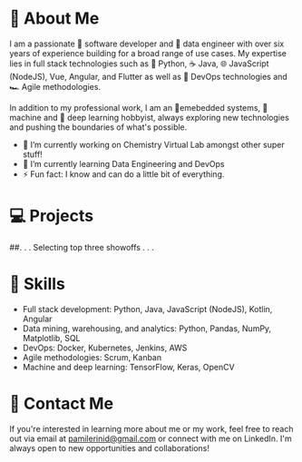 # 👋 About Me

I am a passionate 🚀 software developer and 🤖 data engineer with over six years of experience building for a broad range of use cases. My expertise lies in full stack technologies such as 🐍 Python, ☕️ Java, 🌐 JavaScript (NodeJS), Vue, Angular, and Flutter as well as 🚀 DevOps technologies and 🏎️ Agile methodologies.

In addition to my professional work, I am an 🔌emebedded systems, 🤖 machine and 🧠 deep learning hobbyist, always exploring new technologies and pushing the boundaries of what's possible.


- 🔭 I’m currently working on Chemistry Virtual Lab amongst other super stuff!
- 🌱 I’m currently learning Data Engineering and DevOps
- ⚡ Fun fact: I know and can do a little bit of everything.
<!-- - 👯 I’m looking to collaborate on ... 
  - 🤔 I’m looking for help with ...
  - 💬 Ask me about ...
  - 📫 How to reach me: -->

# 💻 Projects
##. . . Selecting top three showoffs . . .
<!--
## 📊 Project 1: Data Analytics Platform
* Technologies: Python, Pandas, NumPy, Matplotlib, SQL, AWS
* Description: Built a scalable data analytics platform for a large financial services company, enabling them to quickly and easily analyze large volumes of financial data.

## 🦅 Project 2: Image Recognition Model
* Technologies: Python, TensorFlow, Keras, OpenCV
* Description: Developed an image recognition model that can identify different species of birds in real time, using deep learning techniques.

## 🌐 Project 3: Full Stack Web Application
* Technologies: Java, Spring Boot, React, AWS
* Description: Built a full stack web application for a startup, enabling them to manage their customer data and automate their sales processes.
-->
# 💪 Skills

* Full stack development: Python, Java, JavaScript (NodeJS), Kotlin, Angular
* Data mining, warehousing, and analytics: Python, Pandas, NumPy, Matplotlib, SQL
* DevOps: Docker, Kubernetes, Jenkins, AWS
* Agile methodologies: Scrum, Kanban
* Machine and deep learning: TensorFlow, Keras, OpenCV

# 📧 Contact Me

If you're interested in learning more about me or my work, feel free to reach out via email at pamilerinid@gmail.com or connect with me on LinkedIn. I'm always open to new opportunities and collaborations!
